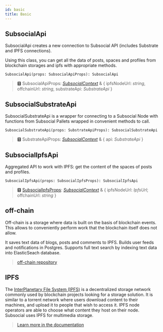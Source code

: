 ```yaml
---
id: basic
title: Basic
---
```


## SubsocialApi

SubsocialApi creates a new connection to Subsocial API (includes Substrate and IPFS connections).

Using this class, you can get all the data of posts, spaces and profiles from blockchain storages and ipfs with appropriate methods.

```
SubsocialApi(props: SubsocialApiProps): SubsocialApi
```

> 🆃 SubsocialApiProps: [*SubsocialContext*](https://docs.subsocial.network/js-docs/js-sdk/modules.html#subsocialcontext) & { ipfsNodeUrl: *string*, offchainUrl: *string*, substrateApi: *SubstrateApi* }

## SubsocialSubstrateApi

SubsocialSubstrateApi is a wrapper for connecting to a Subsocial Node with functions from Subsocial Pallets wrapped in convenient methods to call.

```
SubsocialSubstrateApi(props: SubstrateApiProps): SubsocialSubstrateApi
```

> 🆃 SubstrateApiProps:  [*SubsocialContext*](https://docs.subsocial.network/js-docs/js-sdk/modules.html#subsocialcontext) & { api: *SubstrateApi*  }

## SubsocialIpfsApi

Aggregated API to work with IPFS: get the content of the spaces of posts and profiles.

```
SubsocialIpfsApi(props: SubsocialIpfsProps): SubsocialIpfsApi
```

> 🆃 [SubsocialIpfsProps](https://docs.subsocial.network/js-docs/js-sdk/modules/api.html#subsocialipfsprops): [*SubsocialContext*](https://docs.subsocial.network/js-docs/js-sdk/modules.html#subsocialcontext) & { ipfsNodeUrl: *IpfsUrl*; offchainUrl: *string* }

## off-chain

Off-chain is a storage where data is built on the basis of blockchain events. This allows to conveniently perform work that the blockchain itself does not allow.

It saves text data of blogs, posts and comments to IPFS. Builds user feeds and notifications in Postgres. Supports full text search by indexing text data into ElasticSeach database.

> [off-chain repository](https://github.com/dappforce/subsocial-offchain/)

## IPFS

The [InterPlanetary File System (IPFS)](https://docs.ipfs.io/concepts/) is a decentralized storage network commonly used by blockchain projects looking for a storage solution. It is similar to a torrent network where users download content to their machines, and upload it to people that wish to access it. IPFS node operators are able to choose what content they host on their node. Subsocial uses IPFS for multimedia storage.

>[Learn more in the documentation](https://docs.ipfs.io/concepts/)
